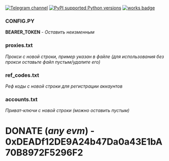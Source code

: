 [![Telegram channel](https://img.shields.io/endpoint?url=https://runkit.io/damiankrawczyk/telegram-badge/branches/master?url=https://t.me/n4z4v0d)](https://t.me/n4z4v0d)
[![PyPI supported Python versions](https://img.shields.io/pypi/pyversions/better-automation.svg)](https://www.python.org/downloads/release/python-3116/)
[![works badge](https://cdn.jsdelivr.net/gh/nikku/works-on-my-machine@v0.2.0/badge.svg)](https://github.com/nikku/works-on-my-machine)  
### CONFIG.PY  
**BEARER_TOKEN** _- Оставить неизменным_  

### proxies.txt  
_Прокси с новой строки, пример указан в файле _(для использования без прокси оставьте файл пустым/удалите его)__  

### ref_codes.txt  
_Реф коды с новой строки для регистрации аккаунтов_  

### accounts.txt  
_Приват-ключи с новой строки (можно оставить пустым)_

# DONATE (_any evm_) - 0xDEADf12DE9A24b47Da0a43E1bA70B8972F5296F2
